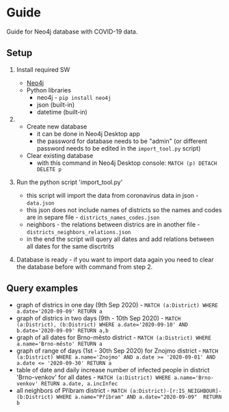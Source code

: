 # Guide

Guide for Neo4j database with COVID-19 data.

## Setup

1. Install required SW
	* [Neo4j](https://neo4j.com/download-v2/)
	* Python libraries
		* neo4j - `pip install neo4j`
		* json (built-in)
		* datetime (built-in)

2.
	* Create new database
		* it can be done in Neo4j Desktop app
		* the password for database needs to be "admin" (or different password needs to be edited in the `import_tool.py` script)
	* Clear existing database
		* with this command in Neo4j Desktop console: `MATCH (p) DETACH DELETE p` 

3. Run the python script 'import_tool.py'
	* this script will import the data from coronavirus data in json - `data.json`
	* this json does not include names of districts so the names and codes are in separe file - `districts_names_codes.json`
	* neighbors - the relations between districs are in another file - `districts_neighbors_relations.json`
	* in the end the script will query all dates and add relations between all dates for the same discrtrits

4. Database is ready - if you want to import data again you need to clear the database before with command from step 2.

## Query examples

* graph of districs in one day (9th Sep 2020) - `MATCH (a:District) WHERE a.date='2020-09-09' RETURN a`
* graph of districs in two days (9th - 10th Sep 2020) - `MATCH (a:District), (b:District) WHERE a.date='2020-09-10' AND b.date='2020-09-09' RETURN a,b`
* graph of all dates for Brno-město district - `MATCH (a:District) WHERE a.name='Brno-město' RETURN a`
* graph of range of days (1st - 30th Sep 2020) for Znojmo district - `MATCH (a:District) WHERE a.name='Znojmo' AND a.date >= '2020-09-01' AND a.date <= '2020-09-30' RETURN a`
* table of date and daily increase number of infected people in district 'Brno-venkov' for all dates - `MATCH (a:District) WHERE a.name='Brno-venkov' RETURN a.date, a.incInfec`
* all neighbors of Příbram district - `MATCH (a:District)-[r:IS_NEIGHBOUR]-(b:District) WHERE a.name="Příbram" AND a.date="2020-09-09"  RETURN b`
